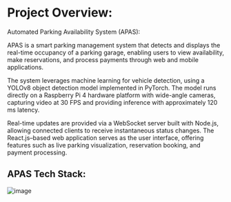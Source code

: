 # Project Overview:

Automated Parking Availability System (APAS):

APAS is a smart parking management system that detects and displays the real-time occupancy of a parking garage, enabling users to view availability, make reservations, and process payments through web and mobile applications.

The system leverages machine learning for vehicle detection, using a YOLOv8 object detection model implemented in PyTorch. The model runs directly on a Raspberry Pi 4 hardware platform with wide-angle cameras, capturing video at 30 FPS and providing inference with approximately 120 ms latency.

Real-time updates are provided via a WebSocket server built with Node.js, allowing connected clients to receive instantaneous status changes. The React.js–based web application serves as the user interface, offering features such as live parking visualization, reservation booking, and payment processing.


## APAS Tech Stack:

![image](https://github.com/user-attachments/assets/d184cead-4589-4f3a-adee-d0dafb46bb36)
